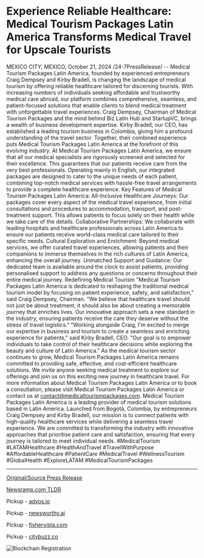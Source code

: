 # Experience Reliable Healthcare: Medical Tourism Packages Latin America Transforms Medical Travel for Upscale Tourists

MEXICO CITY, MEXICO, October 21, 2024 /24-7PressRelease/ -- Medical Tourism Packages Latin America, founded by experienced entrepreneurs Craig Dempsey and Kirby Bradell, is changing the landscape of medical tourism by offering reliable healthcare tailored for discerning tourists. With increasing numbers of individuals seeking affordable and trustworthy medical care abroad, our platform combines comprehensive, seamless, and patient-focused solutions that enable clients to blend medical treatment with unforgettable travel experiences.  Craig Dempsey, Chairman of Medical Tourism Packages and the mind behind Biz Latin Hub and StartupVC, brings a wealth of business development expertise. Kirby Bradell, our CEO, has established a leading tourism business in Colombia, giving him a profound understanding of the travel sector. Together, their combined experience puts Medical Tourism Packages Latin America at the forefront of this evolving industry.  At Medical Tourism Packages Latin America, we ensure that all our medical specialists are rigorously screened and selected for their excellence. This guarantees that our patients receive care from the very best professionals. Operating mainly in English, our integrated packages are designed to cater to the unique needs of each patient, combining top-notch medical services with hassle-free travel arrangements to provide a complete healthcare experience.  Key Features of  Medical Tourism Packages Latin America:  All-Inclusive Healthcare Journeys: Our packages cover every aspect of the medical travel experience, from initial consultations and procedures to accommodation, transport, and post-treatment support. This allows patients to focus solely on their health while we take care of the details.  Collaborative Partnerships: We collaborate with leading hospitals and healthcare professionals across Latin America to ensure our patients receive world-class medical care tailored to their specific needs.  Cultural Exploration and Enrichment: Beyond medical services, we offer curated travel experiences, allowing patients and their companions to immerse themselves in the rich cultures of Latin America, enhancing the overall journey.  Unmatched Support and Guidance: Our dedicated team is available around the clock to assist patients, providing personalised support to address any questions or concerns throughout their entire medical journey.  Redefining Medical Tourism  "Medical Tourism Packages Latin America is dedicated to reshaping the traditional medical tourism model by focusing on patient experience, safety, and satisfaction," said Craig Dempsey, Chairman. "We believe that healthcare travel should not just be about treatment; it should also be about creating a memorable journey that enriches lives. Our innovative approach sets a new standard in the industry, ensuring patients receive the care they deserve without the stress of travel logistics."  "Working alongside Craig, I'm excited to merge our expertise in business and tourism to create a seamless and enriching experience for patients," said Kirby Bradell, CEO. "Our goal is to empower individuals to take control of their healthcare decisions while exploring the beauty and culture of Latin America."  As the medical tourism sector continues to grow, Medical Tourism Packages Latin America remains committed to providing safe, effective, and cost-efficient healthcare solutions. We invite anyone seeking medical treatment to explore our offerings and join us on this exciting new journey in healthcare travel.  For more information about Medical Tourism Packages Latin America or to book a consultation, please visit Medical Tourism Packages Latin America or contact us at contact@medicaltourismpackages.com.  Medical Tourism Packages Latin America is a leading provider of medical tourism solutions based in Latin America. Launched from Bogotá, Colombia, by entrepreneurs Craig Dempsey and Kirby Bradell, our mission is to connect patients with high-quality healthcare services while delivering a seamless travel experience. We are committed to transforming the industry with innovative approaches that prioritise patient care and satisfaction, ensuring that every journey is tailored to meet individual needs.  #MedicalTourism #LATAMHealthcare #HealthAndTravel #TravelWithPurpose #AffordableHealthcare #PatientCare #MedicalTravel #WellnessTourism #GlobalHealth #ExploreLATAM #MedicalTourismPackages 

---

[Original/Source Press Release](https://www.24-7pressrelease.com/press-release/515411/experience-reliable-healthcare-medical-tourism-packages-latin-america-transforms-medical-travel-for-upscale-tourists)
                    

[Newsramp.com TLDR](https://newsramp.comNone) 


Pickup - [advos.io](https://advos.io/en/medical-tourism-packages-latin-america-launches-innovative-healthcare-travel-solutions/20247845)

Pickup - [newsworthy.ai](https://newsworthy.ai/curated/medical-tourism-packages-latin-america-revolutionizes-healthcare-travel-for-upscale-tourists/20247845)

Pickup - [fishervista.com](https://fishervista.com/en/medical-tourism-packages-latin-america-launches-innovative-healthcare-travel-solutions/20247845)

Pickup - [citybuzz.co](https://citybuzz.co/medical-tourism-packages-latin-america-revolutionizes-healthcare-travel-for-upscale-tourists)
 

 



![Blockchain Registration](https://cdn.newsramp.app/24-7PressRelease/qrcode/2410/21/lendi0Iv.webp)